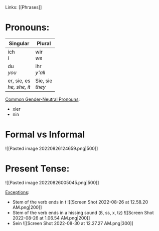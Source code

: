 Links: [[Phrases]]

# Pronouns:
Singular | Plural
----- | -----
ich <br> *I*|wir <br> *we*
du <br> *you* | ihr <br>*y'all*
er, sie, es<br>*he, she, it*| Sie, sie <br> *they*

<u>Common Gender-Neutral Pronouns</u>:
- xier
- nin

# Formal vs Informal
![[Pasted image 20220826124659.png|500]]

# Present Tense:
![[Pasted image 20220826005045.png|500]]

<u>Exceptions</u>:
- Stem of the verb ends in t
![[Screen Shot 2022-08-26 at 12.58.20 AM.png|200]]
- Stem of the verb ends in a hissing sound (ß, ss, x, tz)
![[Screen Shot 2022-08-26 at 1.06.54 AM.png|200]]
- Sein
![[Screen Shot 2022-08-30 at 12.27.27 AM.png|300]]